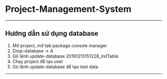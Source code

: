 # Project-Management-System
---
## Hướng dẫn sử dụng database
1. Mở project, mở tab package console manager
2. Drop-database -> A
3. Gõ lệnh update-database 20191213151228_InitTable
4. Chạy project để tạo user
5. Gõ lệnh update-database để tạo test data
---
